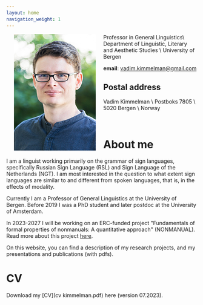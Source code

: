 ```yaml
---
layout: home
navigation_weight: 1
---
```


<img style="float:left;" src="img/photo.jpg" hspace="20">


Professor in General Linguistics\\
Department of Linguistic, Literary and Aesthetic Studies \\
University of Bergen 

**email**: <vadim.kimmelman@gmail.com>

## Postal address

Vadim Kimmelman \\
Postboks 7805 \\
5020 Bergen \\
Norway

<br>

# About me 

I am a linguist working primarily on the grammar of sign languages, specifically Russian Sign Language (RSL) and Sign Language of the Netherlands (NGT). I am most interested in the question to what extent sign languages are similar to and different from spoken languages, that is, in the effects of modality. 

Currently I am a Professor of General Linguistics at the University of Bergen. Before 2019 I was a PhD student and later postdoc at the University of Amsterdam. 

In 2023-2027 I will be working on an ERC-funded project "Fundamentals of formal properties of nonmanuals:
A quantitative approach" (NONMANUAL). Read more about this project [here](\nonmanual).

On this website, you can find a description of my research projects, and my presentations and publications (with pdfs).


# CV

Download my [CV](cv kimmelman.pdf) here (version 07.2023). 
